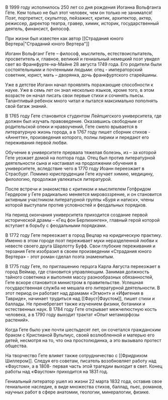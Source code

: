 В 1999 году исполнилось 250 лет со дня рождения Иоганна Вольфганга Гёте. Кем только не был этот человек, чем он только не занимался! Поэт, портретист, скульптор, пейзажист, критик, архитектор, актер, режиссер, директор театра, гравер, химик, историк, государственный деятель, финансист, философ.

При жизни был известен как автор [[Страдания юного Вертера|"Страданий юного Вертера"]]

Иоганн Вольфганг Гете – философ, мыслитель, естествоиспытатель, просветитель и, главное, великий и гениальный немецкий поэт увидел свет во Франкфурте-на-Майне 28 августа 1749 года. Его родители были состоятельными и почтенными людьми: отец - императорский советник, юрист, мать – дворянка, дочь франкфуртского старейшины.

Уже в детстве Иоганн начал проявлять поражающие способности к науке. Уже в семь лет он знал несколько языков, кроме того, в этом возрасте он начал писать свои первые стихи и сочинять пьесы. Талантливый ребенок много читал и пытался максимально пополнять свой багаж знаний.

В 1765 году Гете становится студентом Лейпцигского университета, где должен был изучать правоведение. Оказавшись свободным от родительской опеки и нравоучений, Гете смело врывается в литературную жизнь города, а в 1767 году пишет сборник стихов - «Аннетте», произведения которого, полны лирики и передают его переживания первой любви.

Обучение в университете прервала тяжелая болезнь, из – за которой Гете уезжает домой на полтора года. Отец был против литературной деятельности сына и настаивал на продолжении обучения в университете, вследствие чего в 1770 году Иоанн переезжает в Страсбург. Помимо юриспруденции Гете изучает химию, медицину, филологию, продолжая увлекаться литературой.

После встречи и знакомства с критиком и мыслителем Готфридом Гердером у Гете радикально меняется мировоззрение, и он становится активным участником литературной группы «Буря и натиск», члены которой выступали против условностей и феодальных порядков.

На период окончания университета приходится создание первой исторической драмы – «Гец фон Берлихинген», главный герой которой вступает в борьбу с феодальными порядками.

В 1772 году Гете переезжает в город Вецлар на юридическую практику. Именно в этом городе поэт переживает муки неразделенной любви к невесте своего друга Шарлотту Буфф. Свои глубокие переживания и терзания Гете изобразил в своем произведении «Страдания юного Вертера» - этот роман сделал поэта знаменитым.

В 1775 году Гете, по приглашению герцога Карла Августа переезжает в город Веймар, где становится управляющим. Занимая должность тайного советника и выполняя массу разнообразных обязанностей, Гете вскоре становится министром в правительстве. Успешная государственная служба не мешала его литературной деятельности. В этот период он работает над драмами «Эгмонт» и «Ифигения в Тавриде», начинает трудиться над [[Фауст|Фаустом]], пишет стихи и баллады. Не пренебрегает также изучением физики, ботаники и естественных наук. В 1784 году Гете открывает межчелюстную кость человека, а в 1790 году выходит трактат «Опыт метаморфозы растений».

Когда Гете было уже почти шестьдесят лет, он сочетался гражданским браком с Кристианой Вульпиус, своей возлюбленной и матерью его детей, несмотря на то, что она простолюдинка, а это вызывало протест общества.

На творчество Гете влияет также сотрудничество с [[Фридрихом Шиллером]]. Следуя его советам, писатель возобновляет работу над «Фаустом», а в 1808- первая часть этой трагедии выходит в свет. Конец работы над «Фаустом» приходится на 1831 год.

Гениальный литератор ушел из жизни 22 марта 1832 года, оставив свое гениальное наследие, в виде множества стихов, баллад, пьес, романов, научных работ в сфере анатомии, геологии, минералогии, физике.